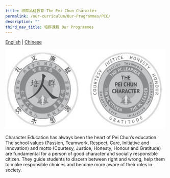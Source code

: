 ```yaml
---
title: 培群品格教育 The Pei Chun Character
permalink: /our-curriculum/Our-Programmes/PCC/
description: ""
third_nav_title: 培群课程 Our Programmes
---
```

[English](/our-curriculum/Our-Programmes/PCC/) | [Chinese](/our-curriculum-t/Our-Programmes/PCC-CL/)

<img src="/images/Our%20Programmes/PC%20programme.jpg" alt="Math2" style="width:500px;height:250px;"> 

Character Education has always been the heart of Pei Chun’s education. The school values (Passion, Teamwork, Respect, Care, Initiative and Innovation) and motto (Courtesy, Justice, Honesty, Honour and Gratitude) are fundamental for a person of good character and socially responsible citizen. They guide students to discern between right and wrong, help them to make responsible choices and become more aware of their roles in society.